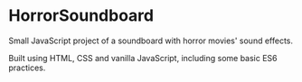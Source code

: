 # HorrorSoundboard
Small JavaScript project of a soundboard with horror movies' sound effects.

Built using HTML, CSS and vanilla JavaScript, including some basic ES6 practices.

<img src="">
